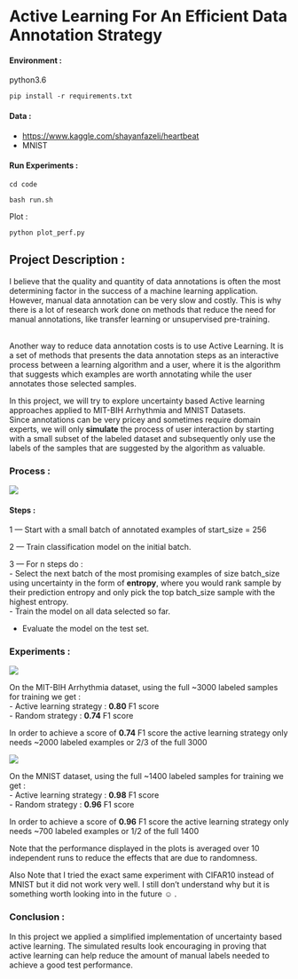 # Active Learning For An Efficient Data Annotation Strategy

#### Environment :

python3.6

```
pip install -r requirements.txt
```

#### Data :

* <https://www.kaggle.com/shayanfazeli/heartbeat>
* MNIST

#### Run Experiments :

```
cd code

bash run.sh
```
Plot :
```
python plot_perf.py
```

## Project Description :

I believe that the quality and quantity of data annotations is often the most
determining factor in the success of a machine learning application. However,
manual data annotation can be very slow and costly. This is why there is a lot
of research work done on methods that reduce the need for manual annotations,
like transfer learning or unsupervised pre-training.

<br> Another way to reduce data annotation costs is to use Active Learning. It
is a set of methods that presents the data annotation steps as an interactive
process between a learning algorithm and a user, where it is the algorithm that
suggests which examples are worth annotating while the user annotates those
selected samples.

In this project, we will try to explore uncertainty based Active learning
approaches applied to MIT-BIH Arrhythmia and MNIST Datasets.<br> Since
annotations can be very pricey and sometimes require domain experts, we will
only **simulate** the process of user interaction by starting with a small
subset of the labeled dataset and subsequently only use the labels of the
samples that are suggested by the algorithm as valuable.

### Process :

![](https://cdn-images-1.medium.com/max/800/1*6XIFEisQIl3-i5KuxpUVdg.png)


#### Steps :

1 — Start with a small batch of annotated examples of start_size = 256

2 — Train classification model on the initial batch.

3 — For n steps do :<br> - Select the next batch of the most promising examples of
size batch_size using uncertainty in the form of **entropy**, where you would
rank sample by their prediction entropy and only pick the top batch_size sample
with the highest entropy.<br> - Train the model on all data selected so far.<br>
- Evaluate the model on the test set.

### Experiments :

![](https://cdn-images-1.medium.com/max/800/1*1QoiAL4GuKbFORJk5QpWvA.png)


On the MIT-BIH Arrhythmia dataset, using the full ~3000 labeled samples for
training we get : <br> - Active learning strategy : **0.80** F1 score<br> -
Random strategy : **0.74** F1 score

In order to achieve a score of **0.74** F1 score the active learning strategy
only needs ~2000 labeled examples or 2/3 of the full 3000

![](https://cdn-images-1.medium.com/max/800/1*UDpTEseHS-wh6mqPGKyvfg.png)


On the MNIST dataset, using the full ~1400 labeled samples for training we get :
<br> - Active learning strategy : **0.98** F1 score<br> - Random strategy :
**0.96** F1 score

In order to achieve a score of **0.96** F1 score the active learning strategy
only needs ~700 labeled examples or 1/2 of the full 1400

Note that the performance displayed in the plots is averaged over 10 independent
runs to reduce the effects that are due to randomness.

Also Note that I tried the exact same experiment with CIFAR10 instead of MNIST
but it did not work very well. I still don’t understand why but it is something
worth looking into in the future ☺ .

### Conclusion :

In this project we applied a simplified implementation of uncertainty based active
learning. The simulated results look encouraging in proving that active learning
can help reduce the amount of manual labels needed to achieve a good test
performance.